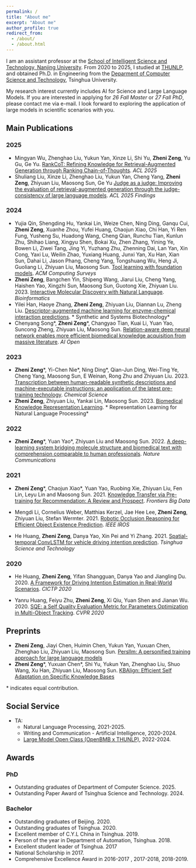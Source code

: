 ```yaml
---
permalink: /
title: "About me"
excerpt: "About me"
author_profile: true
redirect_from: 
  - /about/
  - /about.html
---
```


I am an assistant professor at the [School of Intelligent Science and Technology, Nanjing University](https://is.nju.edu.cn/). From 2020 to 2025, I studied at [THUNLP](https://nlp.csai.tsinghua.edu.cn/), and obtained Ph.D. in Engineering from the [Deparment of Computer Science and Technology](http://www.cs.tsinghua.edu.cn/), Tsinghua University.

My research interest currently includes AI for Science and Large Language Models. If you are interested in applying for *26 Fall Master* or *27 Fall PhD*, please contact me via e-mail. I look forward to exploring the application of large models in scientific scenarios with you.


## Main Publications
### 2025
* Mingyan Wu, Zhenghao Liu, Yukun Yan, Xinze Li, Shi Yu, **Zheni Zeng**, Yu Gu, Ge Yu. [RankCoT: Refining Knowledge for Retrieval-Augmented Generation through Ranking Chain-of-Thoughts](https://arxiv.org/abs/2502.17888). *ACL 2025*
* Shuliang Liu, Xinze Li, Zhenghao Liu, Yukun Yan, Cheng Yang, **Zheni Zeng**, Zhiyuan Liu, Maosong Sun, Ge Yu
[Judge as a judge: Improving the evaluation of retrieval-augmented generation through the judge-consistency of large language models](https://arxiv.org/abs/2502.18817). *ACL 2025 Findings*

### 2024
* Yujia Qin, Shengding Hu, Yankai Lin, Weize Chen, Ning Ding, Ganqu Cui, **Zheni Zeng**, Xuanhe Zhou, Yufei Huang, Chaojun Xiao, Chi Han, Yi Ren Fung, Yusheng Su, Huadong Wang, Cheng Qian, Runchu Tian, Kunlun Zhu, Shihao Liang, Xingyu Shen, Bokai Xu, Zhen Zhang, Yining Ye, Bowen Li, Ziwei Tang, Jing Yi, Yuzhang Zhu, Zhenning Dai, Lan Yan, Xin Cong, Yaxi Lu, Weilin Zhao, Yuxiang Huang, Junxi Yan, Xu Han, Xian Sun, Dahai Li, Jason Phang, Cheng Yang, Tongshuang Wu, Heng Ji, Guoliang Li, Zhiyuan Liu, Maosong Sun. [Tool learning with foundation models](https://dl.acm.org/doi/abs/10.1145/3704435). *ACM Computing Surveys*
* **Zheni Zeng**, Bangchen Yin, Shipeng Wang, Jiarui Liu, Cheng Yang, Haishen Yao, Xingzhi Sun, Maosong Sun, Guotong Xie, Zhiyuan Liu. 2023. [Interactive Molecular Discovery with Natural Language]([https://arxiv.org/abs/2306.11976](https://academic.oup.com/bioinformatics/article-abstract/40/9/btae534/7747661)). *Bioinformatics*
* Yilei Han, Haoye Zhang, **Zheni Zeng**, Zhiyuan Liu, Diannan Lu, Zheng Liu. [Descriptor-augmented machine learning for enzyme-chemical interaction predictions](https://www.sciencedirect.com/science/article/pii/S2405805X24000310). *
Synthetic and Systems Biotechnology*
* Chenyang Song\*, **Zheni Zeng**\*, Changyao Tian, Kuai Li, Yuan Yao, Suncong Zheng, Zhiyuan Liu, Maosong Sun. [Relation-aware deep neural network enables more efficient biomedical knowledge acquisition from massive literature](https://www.sciencedirect.com/science/article/pii/S2666651024000123). *AI Open*

### 2023
* **Zheni Zeng**\*, Yi-Chen Nie\*, Ning Ding\*, Qian-Jun Ding, Wei-Ting Ye, Cheng Yang, Maosong Sun, E Weinan, Rong Zhu and Zhiyuan Liu. 2023. [Transcription between human-readable synthetic descriptions and machine-executable instructions: an application of the latest pre-training technology](https://pubs.rsc.org/en/content/articlehtml/2023/sc/d3sc02483k). *Chemical Science*
* **Zheni Zeng**, Zhiyuan Liu, Yankai Lin, Maosong Sun. 2023. [Biomedical Knowledge Representation Learning](https://link.springer.com/chapter/10.1007/978-981-99-1600-9_12). * Representation Learning for Natural Language Processing*


### 2022
* **Zheni Zeng**\*, Yuan Yao\*, Zhiyuan Liu and Maosong Sun. 2022. [A deep-learning system bridging molecule structure and biomedical text with comprehension comparable to human professionals](https://www.nature.com/articles/s41467-022-28494-3). *Nature Communications*

### 2021
* **Zheni Zeng**\*, Chaojun Xiao\*, Yuan Yao, Ruobing Xie, Zhiyuan Liu, Fen Lin, Leyu Lin and Maosong Sun. 2021. [Knowledge Transfer via Pre-training for Recommendation: A Review and Prospect](https://doi.org/10.3389/fdata.2021.602071). *Frontiers Big Data*

* Mengdi Li, Cornelius Weber, Matthias Kerzel, Jae Hee Lee, **Zheni Zeng**, Zhiyuan Liu, Stefan Wermter. 2021. [Robotic Occlusion Reasoning for Efficient Object Existence Prediction](https://ieeexplore.ieee.org/abstract/document/9635947/). *IEEE IROS*

* He Huang, **Zheni Zeng**, Danya Yao, Xin Pei and Yi Zhang. 2021. [Spatial-temporal ConvLSTM for vehicle driving intention prediction](https://ieeexplore.ieee.org/abstract/document/9614077/). *Tsinghua Science and Technology*

### 2020

* He Huang, **Zheni Zeng**, Yifan Shangguan, Danya Yao and Jiangling Du. 2020. [A Framework for Driving Intention Estimation in Real-World Scenarios](https://ascelibrary.org/doi/abs/10.1061/9780784482933.374). *CICTP 2020*

* Yanru Huang, Feiyu Zhu, **Zheni Zeng**, Xi Qiu, Yuan Shen and Jianan Wu. 2020. [SQE: a Self Quality Evaluation Metric for Parameters Optimization in Multi-Object Tracking](https://openaccess.thecvf.com/content_CVPR_2020/html/Huang_SQE_a_Self_Quality_Evaluation_Metric_for_Parameters_Optimization_in_CVPR_2020_paper.html). *CVPR 2020*

## Preprints

* **Zheni Zeng**, Jiayi Chen, Huimin Chen, Yukun Yan, Yuxuan Chen, Zhenghao Liu, Zhiyuan Liu, Maosong Sun. [Persllm: A personified training approach for large language models](https://arxiv.org/abs/2407.12393)
* **Zheni Zeng**\*, Yuxuan Chen\*, Shi Yu, Yukun Yan, Zhenghao Liu, Shuo Wang, Xu Han, Zhiyuan Liu, Maosong Sun. [KBAlign: Efficient Self Adaptation on Specific Knowledge Bases](https://openreview.net/forum?id=8eZPbHoEwB)

\* indicates equal contribution.

## Social Service

- TA: 
  - Natural Language Processing, 2021-2025.
  - Writing and Communication - Artificial Intelligence, 2020-2024.
  - [Large Model Open Class (OpenBMB x THUNLP)](https://www.bilibili.com/video/BV1pf421z757/?vd_source=342c67908621137988e48dd89f1a3cd4), 2022-2024.

## Awards

### PhD

- Outstanding graduates of Department of Computer Science. 2025.
- Outstanding Paper Award of Tsinghua Science and Technology. 2024.

### Bachelor
- Outstanding graduates of Beijing. 2020.
- Outstanding graduates of Tsinghua. 2020.
- Excellent member of C.Y.L China in Tsinghua. 2019.
- Person of the year in Department of Automation, Tsinghua. 2018.
- Excellent student leader of Tsinghua. 2017
- National Scholarship in 2017.
- Comprehensive Excellence Award in 2016-2017 , 2017-2018, 2018-2019.

